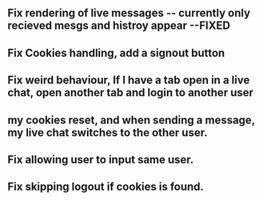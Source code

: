 ## Fix rendering of live messages -- currently only recieved mesgs and histroy appear --FIXED

## Fix Cookies handling, add a signout button

## Fix weird behaviour, If I have a tab open in a live chat, open another tab and login to another user

## my cookies reset, and when sending a message, my live chat switches to the other user.

## Fix allowing user to input same user.

## Fix skipping logout if cookies is found.
